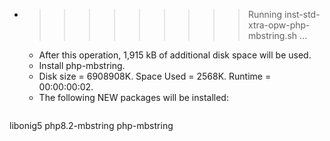 * >>>>>>>>> Running inst-std-xtra-opw-php-mbstring.sh ...
  * After this operation, 1,915 kB of additional disk space will be used.
  * Install php-mbstring.
  * Disk size = 6908908K. Space Used = 2568K. Runtime = 00:00:00:02.
  * The following NEW packages will be installed:
  ```bash
libonig5 php8.2-mbstring php-mbstring
  ```
